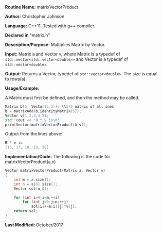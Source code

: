 **Routine Name:** matrixVectorProduct

**Author:** Christopher Johnson

**Language:** C++11. Tested with g++ compiler.

**Declared in** "matrix.h"

**Description/Purpose:** 
Multiplies Matrix by Vector.

**Input:**
Matrix a and Vector v, where Matrix is a typedef of `std::vector<std::vector<double>>` and Vector is a typedef of `std::vector<double>`.

**Output:**
Returns a Vector, typedef of `std::vector<double>`. The size is equal to rows(a).

**Usage/Example:**

A Matrix must first be defined, and then the method may be called.
```C++
Matrix b(5, Vector(5,1)); \\5*5 matrix of all ones
b = matrixAdd(b,identityMatrix(5));
Vector v{1,2,3,4,5};
std::cout << "B * v is\n"
printVector(matrixVectorProduct(b,v));
```
Output from the lines above:
```c++
B * v is
[16, 17, 18, 19, 20]
```


**Implementation/Code:** The following is the code for matrixVectorProduct(a,v)
```c++
Vector matrixVectorProduct(Matrix a, Vector v)
{
    int m = a.size();
    int n = a[0].size();
    Vector sol(m,0);

    for (int i=0;i<m;++i)
        for (int j=0;j<n;++j)
            sol[i]+=a[i][j]*v[j];
    return sol;
}
```
**Last Modified:** October/2017
